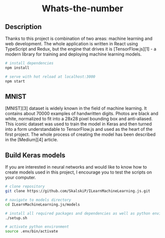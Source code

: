 
<h1 align="center">Whats-the-number</h1>

## Description

Thanks to this project is combination of two areas: machine learning and web development. The whole application is written in React using TypeScript and Redux, but the engine that drives it is [TensorFlow.js][1] - a modern library for training and deploying machine learning models. 

``` bash
# install dependencies
npm install

# serve with hot reload at localhost:3000
npm start
```

## MNIST

[MNIST][3] dataset is widely known in the field of machine learning. It contains about 70000 examples of handwritten digits. Photos are black and white, normalized to fit into a 28x28 pixel bounding box and anti-aliased. This iconic dataset was used to train the model in Keras and then turned into a form understandable to TensorFlow.js and used as the heart of the first project. The whole process of creating the model has been described in the [Medium][4] article.


## Build Keras models

If you are interested in neural networks and would like to know how to create models used in this project, I encourage you to test the scripts on your computer.

``` bash
# clone repository
git clone https://github.com/SkalskiP/ILearnMachineLearning.js.git

# navigate to models directory
cd ILearnMachineLearning.js/models

# install all required packages and dependencies as well as python environment
./setup.sh

# activate python environment
source .env/bin/activate
```
